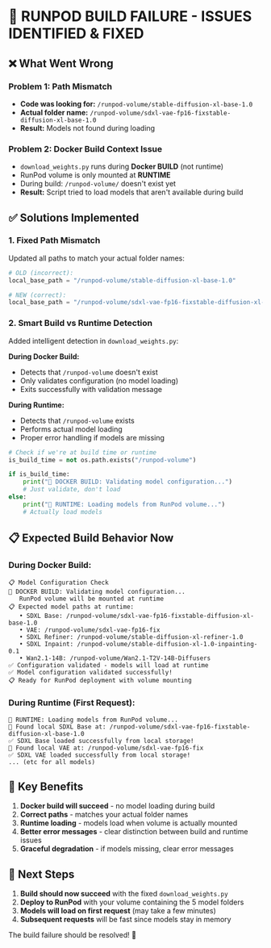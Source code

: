 # 🚨 RUNPOD BUILD FAILURE - ISSUES IDENTIFIED & FIXED

## ❌ **What Went Wrong**

### **Problem 1: Path Mismatch**
- **Code was looking for:** `/runpod-volume/stable-diffusion-xl-base-1.0`
- **Actual folder name:** `/runpod-volume/sdxl-vae-fp16-fixstable-diffusion-xl-base-1.0`
- **Result:** Models not found during loading

### **Problem 2: Docker Build Context Issue**
- `download_weights.py` runs during **Docker BUILD** (not runtime)
- RunPod volume is only mounted at **RUNTIME**
- During build: `/runpod-volume/` doesn't exist yet
- **Result:** Script tried to load models that aren't available during build

## ✅ **Solutions Implemented**

### **1. Fixed Path Mismatch**
Updated all paths to match your actual folder names:
```python
# OLD (incorrect):
local_base_path = "/runpod-volume/stable-diffusion-xl-base-1.0"

# NEW (correct):
local_base_path = "/runpod-volume/sdxl-vae-fp16-fixstable-diffusion-xl-base-1.0"
```

### **2. Smart Build vs Runtime Detection**
Added intelligent detection in `download_weights.py`:

**During Docker Build:**
- Detects that `/runpod-volume` doesn't exist
- Only validates configuration (no model loading)
- Exits successfully with validation message

**During Runtime:**
- Detects that `/runpod-volume` exists
- Performs actual model loading
- Proper error handling if models are missing

```python
# Check if we're at build time or runtime
is_build_time = not os.path.exists("/runpod-volume")

if is_build_time:
    print("🔧 DOCKER BUILD: Validating model configuration...")
    # Just validate, don't load
else:
    print("🚀 RUNTIME: Loading models from RunPod volume...")
    # Actually load models
```

## 📋 **Expected Build Behavior Now**

### **During Docker Build:**
```
📋 Model Configuration Check
🔧 DOCKER BUILD: Validating model configuration...
   RunPod volume will be mounted at runtime
📋 Expected model paths at runtime:
   • SDXL Base: /runpod-volume/sdxl-vae-fp16-fixstable-diffusion-xl-base-1.0
   • VAE: /runpod-volume/sdxl-vae-fp16-fix
   • SDXL Refiner: /runpod-volume/stable-diffusion-xl-refiner-1.0
   • SDXL Inpaint: /runpod-volume/stable-diffusion-xl-1.0-inpainting-0.1
   • Wan2.1-14B: /runpod-volume/Wan2.1-T2V-14B-Diffusers
✅ Configuration validated - models will load at runtime
✅ Model configuration validated successfully!
📋 Ready for RunPod deployment with volume mounting
```

### **During Runtime (First Request):**
```
🚀 RUNTIME: Loading models from RunPod volume...
📁 Found local SDXL Base at: /runpod-volume/sdxl-vae-fp16-fixstable-diffusion-xl-base-1.0
✅ SDXL Base loaded successfully from local storage!
📁 Found local VAE at: /runpod-volume/sdxl-vae-fp16-fix
✅ SDXL VAE loaded successfully from local storage!
... (etc for all models)
```

## 🎯 **Key Benefits**

1. **Docker build will succeed** - no model loading during build
2. **Correct paths** - matches your actual folder names
3. **Runtime loading** - models load when volume is actually mounted
4. **Better error messages** - clear distinction between build and runtime issues
5. **Graceful degradation** - if models missing, clear error messages

## 🚀 **Next Steps**

1. **Build should now succeed** with the fixed `download_weights.py`
2. **Deploy to RunPod** with your volume containing the 5 model folders
3. **Models will load on first request** (may take a few minutes)
4. **Subsequent requests** will be fast since models stay in memory

The build failure should be resolved! 🎉
